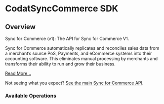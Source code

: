 # CodatSyncCommerce SDK


## Overview

Sync for Commerce (v1): The API for Sync for Commerce V1.

Sync for Commerce automatically replicates and reconciles sales data from a merchant’s source PoS, Payments, and eCommerce systems into their accounting software. This eliminates manual processing by merchants and transforms their ability to run and grow their business.
  
[Read More...](https://docs.codat.io/commerce/overview)

Not seeing what you expect? [See the main Sync for Commerce API](https://docs.codat.io/sync-for-commerce-api).

### Available Operations

